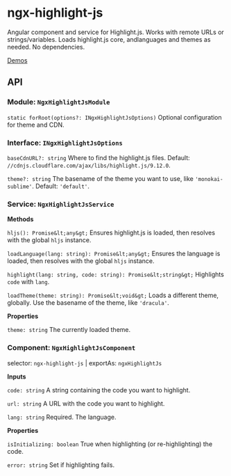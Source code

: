 
# ngx-highlight-js

Angular component and service for Highlight.js. Works with remote URLs or strings/variables. Loads highlight.js core, andlanguages and themes as needed. No dependencies.

[Demos](https://nowzoo.github.io/ngx-highlight-js/index.html)

## API

### Module: `NgxHighlightJsModule`
`static forRoot(options?: INgxHighlightJsOptions)`
Optional configuration for theme and CDN.

### Interface: `INgxHighlightJsOptions`

`baseCdnURL?: string`
Where to find the highlight.js files. Default: `//cdnjs.cloudflare.com/ajax/libs/highlight.js/9.12.0`.

`theme?: string`
The basename of the theme you want to use, like `'monokai-sublime'`. Default: `'default'`.

### Service: `NgxHighlightJsService`

**Methods**

`hljs(): Promise&lt;any&gt;`
Ensures highlight.js is loaded, then resolves with the global `hljs` instance.

`loadLanguage(lang: string): Promise&lt;any&gt;`
Ensures the language is loaded, then resolves with the global `hljs` instance.

`highlight(lang: string, code: string): Promise&lt;string&gt;`
Highlights `code` with `lang`.

`loadTheme(theme: string): Promise&lt;void&gt;`
Loads a different theme, globally. Use the basename of the theme, like `'dracula'`.

**Properties**

`theme: string`
The currently loaded theme.

### Component: `NgxHighlightJsComponent`
selector: `ngx-highlight-js` | exportAs: `ngxHighlightJs`

**Inputs**

`code: string`
A string containing the code you want to highlight.

`url: string`
A URL with the code you want to highlight.

`lang: string`
Required. The language.

**Properties**

`isInitializing: boolean`
True when highlighting (or re-highlighting) the code.

`error: string`
Set if highlighting fails.
